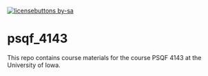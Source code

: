 [![licensebuttons by-sa](https://licensebuttons.net/l/by-sa/3.0/88x31.png)](https://creativecommons.org/licenses/by-sa/4.0)

# psqf_4143

This repo contains course materials for the course PSQF 4143 at the University of Iowa.